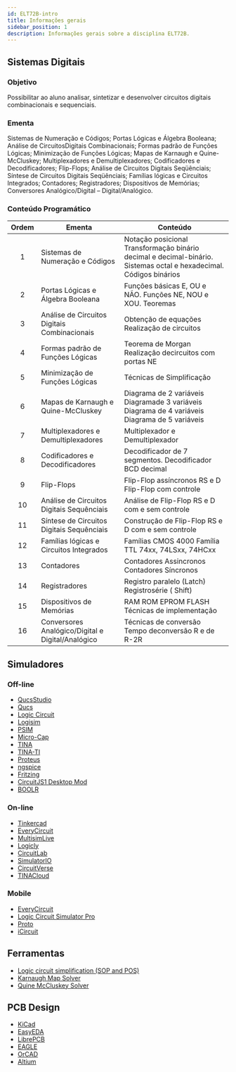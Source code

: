 ```yaml
---
id: ELT72B-intro
title: Informações gerais
sidebar_position: 1
description: Informações gerais sobre a disciplina ELT72B.
---
```


## Sistemas Digitais

### Objetivo

Possibilitar ao aluno analisar, sintetizar e desenvolver circuitos digitais combinacionais e sequenciais.

### Ementa

Sistemas de Numeração e Códigos; Portas Lógicas e Álgebra Booleana; Análise de CircuitosDigitais Combinacionais; Formas padrão de Funções Lógicas; Minimização de Funções Lógicas; Mapas de Karnaugh e Quine-McCluskey; Multiplexadores e Demultiplexadores; Codificadores e Decodificadores; Flip-Flops; Análise de Circuitos Digitais Seqüênciais; Síntese de Circuitos Digitais Seqüênciais; Famílias lógicas e Circuitos Integrados; Contadores; Registradores; Dispositivos de Memórias; Conversores Analógico/Digital – Digital/Analógico.

### Conteúdo Programático

| Ordem | Ementa                                            | Conteúdo                                                                                                           |
| :---: | ------------------------------------------------- | ------------------------------------------------------------------------------------------------------------------ |
|   1   | Sistemas de Numeração e Códigos                   | Notação posicional Transformação binário decimal e decimal-binário. Sistemas octal e hexadecimal. Códigos binários |
|   2   | Portas Lógicas e Álgebra Booleana                 | Funções básicas E, OU e NÃO. Funções NE, NOU e XOU. Teoremas                                                       |
|   3   | Análise de Circuitos Digitais Combinacionais      | Obtenção de equações Realização de circuitos                                                                       |
|   4   | Formas padrão de Funções Lógicas                  | Teorema de Morgan Realização decircuitos com portas NE                                                             |
|   5   | Minimização de Funções Lógicas                    | Técnicas de Simplificação                                                                                          |
|   6   | Mapas de Karnaugh e Quine-McCluskey               | Diagrama de 2 variáveis Diagramade 3 variáveis Diagrama de 4 variáveis Diagrama de 5 variáveis                     |
|   7   | Multiplexadores e Demultiplexadores               | Multiplexador e Demultiplexador                                                                                    |
|   8   | Codificadores e Decodificadores                   | Decodificador de 7 segmentos. Decodificador BCD decimal                                                            |
|   9   | Flip-Flops                                        | Flip-Flop assíncronos RS e D Flip-Flop com controle                                                                |
|  10   | Análise de Circuitos Digitais Sequênciais         | Análise de Flip-Flop RS e D com e sem controle                                                                     |
|  11   | Síntese de Circuitos Digitais Sequênciais         | Construção de Flip-Flop RS e D com e sem controle                                                                  |
|  12   | Famílias lógicas e Circuitos Integrados           | Famílias CMOS 4000 Família TTL 74xx, 74LSxx, 74HCxx                                                                |
|  13   | Contadores                                        | Contadores Assincronos Contadores Síncronos                                                                        |
|  14   | Registradores                                     | Registro paralelo (Latch) Registrosérie ( Shift)                                                                   |
|  15   | Dispositivos de Memórias                          | RAM ROM EPROM FLASH Técnicas de implementação                                                                      |
|  16   | Conversores Analógico/Digital e Digital/Analógico | Técnicas de conversão Tempo deconversão R e de R-2R                                                                |

## Simuladores

### Off-line

- [QucsStudio](https://qucsstudio.de/)
- [Qucs](https://sourceforge.net/projects/qucs/)
- [Logic Circuit](https://www.logiccircuit.org/)
- [Logisim](https://sourceforge.net/projects/circuit/)
- [PSIM](https://altair.com/psim/)
- [Micro-Cap](https://en.wikipedia.org/wiki/Micro-Cap/)
- [TINA](https://www.tina.com/)
- [TINA-TI](https://www.ti.com/tool/TINA-TI/)
- [Proteus](https://www.labcenter.com/simulation/)
- [ngspice](https://ngspice.sourceforge.io/)
- [Fritzing](https://fritzing.org/)
- [CircuitJS1 Desktop Mod](https://github.com/SEVA77/circuitjs1/)
- [BOOLR](http://boolr.me/)

### On-line

- [Tinkercad](https://www.tinkercad.com/)
- [EveryCircuit](https://everycircuit.com/)
- [MultisimLive](https://www.multisim.com/)
- [Logicly](https://logic.ly/)
- [CircuitLab](https://www.circuitlab.com/)
- [SimulatorIO](https://simulator.io/)
- [CircuitVerse](https://circuitverse.org/simulator/)
- [TINACloud](https://www.tina.com/tinacloud/)

### Mobile

- [EveryCircuit](https://everycircuit.com/)
- [Logic Circuit Simulator Pro](https://play.google.com/store/apps/details?id=com.duracodefactory.logiccircuitsimulatorpro&hl=en)
- [Proto](https://www.protosimulator.com/)
- [iCircuit](https://icircuitapp.com/)

## Ferramentas

- [Logic circuit simplification (SOP and POS)](http://www.32x8.com/index.html)
- [Karnaugh Map Solver](https://wredan.github.io/Karnaugh-Map-Solver/)
- [Quine McCluskey Solver](https://quinemccluskey.geeekyboy.com/)

## PCB Design

- [KiCad](https://www.kicad.org/)
- [EasyEDA](https://easyeda.com/)
- [LibrePCB](https://librepcb.org/)
- [EAGLE](https://www.autodesk.com/products/eagle/overview)
- [OrCAD](https://www.orcad.com/)
- [Altium](https://www.altium.com/)

